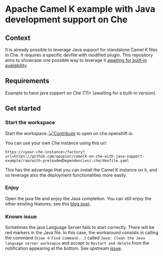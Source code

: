 # Apache Camel K example with Java development support on Che

## Context

It is already possible to leverage Java support for standalone Camel K files in Che. It requires a specific devfile with modified plugin. This repository aims to showcase one possible way to leverage it [awaiting for built-in availability](https://github.com/eclipse/che/issues/16018).

## Requirements

Example to have java support on Che 7.11+ (awaiting for a built-in version).

## Get started

### Start the workspace

Start the workspace: [![Contribute](https://che.openshift.io/factory/resources/factory-contribute.svg)](https://che.openshift.io/factory?url=https://github.com/apupier/camelk-on-che-with-java-support-example/raw/with-preloadedDependencies/.che/devfile.yaml) to open on che.openshift.io.

You can use your own Che instance using this url:

```
https://<your-che-instance>/factory?url=https://github.com/apupier/camelk-on-che-with-java-support-example/raw/with-preloadedDependencies/.che/devfile.yaml
```

This has the advantage that you can install the Camel K instance on it, and so leverage also the deployment functionalities more easily.

### Enjoy

Open the java file and enjoy the Java completion. You can still enjoy the other existing features, see this [blog post](https://developers.redhat.com/blog/2020/01/24/apache-camel-k-development-inside-eclipse-che-iteration-1/).

### Known issue

Sometimes the java Language Server fails to start correctly. There will be red markers in the Java file. In this case, the workaround consists in calling the command (`View` -> `Find Command...`) called `Java: Clean the Java language server worksapce` and accept to `Restart and delete` from the notification appearing at the bottom. See upstream [issue](https://github.com/eclipse/che/issues/16945).
